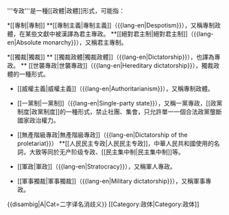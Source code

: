 '''专政'''是一種[[政體|政體]]形式，可能指：

*[[專制|專制]]
**[[專制主義|專制主義]]（{{lang-en|Despotism}}），又稱專制政體，在某些文獻中被漢譯為君主專政。
**[[絕對君主制|絕對君主制]]（{{lang-en|Absolute monarchy}}），又稱君主專制。

*[[獨裁|獨裁]]
** [[獨裁政體|獨裁政體]]（{{lang-en|Dictatorship}}），也譯為專政。
** [[世襲專政|世襲專政]]（{{lang-en|Hereditary dictatorship}}），獨裁政體的一種形式。

* [[威權主義|威權主義]]（{{lang-en|Authoritarianism}}），又稱專制政體。

* [[一黨制|一黨制]]（{{lang-en|Single-party state}}），又稱一黨專政，[[政黨制度|政黨制度]]的一種形式，禁止社團、集會，只允許單一一個合法政黨壟斷國家政治權力。
* [[無產階級專政|無產階級專政]]（{{lang-en|Dictatorship of the proletariat}}）
**[[人民民主专政|人民民主专政]]，中華人民共和國使用的名詞，大致等同於无产阶级专政、[[民主集中制|民主集中制]]等。

* [[軍政|軍政]]（{{lang-en|Stratocracy}}），又稱軍人專政。
* [[軍事獨裁|軍事獨裁]]（{{lang-en|Military dictatorship}}），又稱軍事專政。

{{disambig|A|Cat=二字译名消歧义}}
[[Category:政体|Category:政体]]